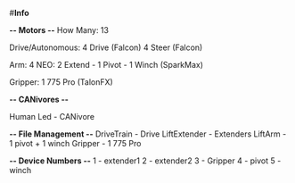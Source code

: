 #**Info**

**-- Motors --**
How Many: 13

Drive/Autonomous:
4 Drive (Falcon)
4 Steer (Falcon)

Arm:
4 NEO: 2 Extend - 1 Pivot - 1 Winch (SparkMax)

Gripper:
1 775 Pro (TalonFX)

**-- CANivores --**

Human Led - CANivore

**-- File Management --**
DriveTrain - Drive
LiftExtender - Extenders
LiftArm - 1 pivot + 1 winch
Gripper - 1 775 Pro

**-- Device Numbers --**
1 - extender1
2 - extender2
3 - Gripper
4 - pivot
5 - winch